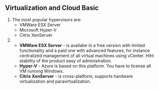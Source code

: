 ## Virtualization and Cloud Basic

1. The most popular hypervisors are:
	* VMWare ESX Server
	* Microsoft Hyper-V
	* Citrix XenServer
2. 
   * **VMWare ESX Server**    - is availabe in a free version with limited functionality and a paid one with advanced features, for instance centralized management of all virtual machines using vCenter. Hiht stability of the product easy of administration.
   * **Hyper-V**              - Azure is based on this platform. You have to license all VM running Windows.
   * **Citrix XenServer**     - is cross-platform, supports hardware virtualization and paravirtualization.
 
